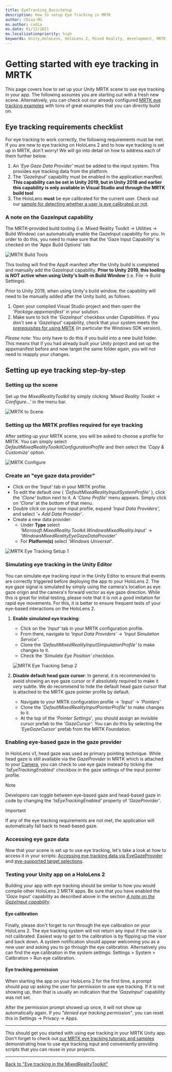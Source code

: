 ```yaml
---
title: EyeTracking_BasicSetup
description: How to setup Eye Tracking in MRTK
author: CDiaz-MS
ms.author: cadia
ms.date: 01/12/2021
ms.localizationpriority: high
keywords: Unity,HoloLens, HoloLens 2, Mixed Reality, development, MRTK, Eye Tracking,
---
```


# Getting started with eye tracking in MRTK

This page covers how to set up your Unity MRTK scene to use eye tracking in your app.
The following assumes you are starting out with a fresh new scene.
Alternatively, you can check out our already configured [MRTK eye tracking examples](EyeTracking_ExamplesOverview.md) with tons of great examples that you can directly build on.

## Eye tracking requirements checklist

For eye tracking to work correctly, the following requirements must be met.
If you are new to eye tracking on HoloLens 2 and to how eye tracking is set up in MRTK, don't worry!
We will go into detail on how to address each of them further below.

1. An _'Eye Gaze Data Provider'_ must be added to the input system. This provides eye tracking data from the platform.
2. The _'GazeInput'_ capability must be enabled in the application manifest.
   **This capability can be set in Unity 2019, but in Unity 2018 and earlier this capability is only available in Visual Studio and through the MRTK build tool**
3. The HoloLens **must** be eye calibrated for the current user. Check out our [sample for detecting whether a user is eye calibrated or not](EyeTracking_IsUserCalibrated.md).

### A note on the GazeInput capability

The MRTK-provided build tooling (i.e. Mixed Reality Toolkit -> Utilities -> Build Window)
can automatically enable the GazeInput capability for you. In order to do this,
you need to make sure that the 'Gaze Input Capability' is checked on the 'Appx Build Options' tab:

![MRTK Build Tools](../images/eye-tracking/mrtk_et_buildsetup.png)

This tooling will find the AppX manifest after the Unity build is completed and manually add the GazeInput capability.
**Prior to Unity 2019, this tooling is NOT active when using Unity's built-in Build Window** (i.e. File -> Build Settings).

Prior to Unity 2019, when using Unity's build window, the capability will need to be manually added after the Unity build, as follows:

1. Open your compiled Visual Studio project and then open the _'Package.appxmanifest'_ in your solution.
2. Make sure to tick the _'GazeInput'_ checkbox under _Capabilities_. If you don't see a _'GazeInput'_ capability, check that your system meets the [prerequisites for using MRTK](../../Installation.md#prerequisites) (in particular the Windows SDK version).

_Please note:_
You only have to do this if you build into a new build folder.
This means that if you had already built your Unity project and set up the appxmanifest before and now target the same folder again, you will not need to reapply your changes.

## Setting up eye tracking step-by-step

### Setting up the scene

Set up the _MixedRealityToolkit_ by simply clicking _'Mixed Reality Toolkit -> Configure…'_ in the menu bar.

![MRTK to Scene](../images/eye-tracking/mrtk_setup_configure.jpg)

### Setting up the MRTK profiles required for eye tracking

After setting up your MRTK scene, you will be asked to choose a profile for MRTK.
You can simply select _DefaultMixedRealityToolkitConfigurationProfile_ and then select the _'Copy & Customize'_ option.

![MRTK Configure](../images/eye-tracking/mrtk_setup_configprofile.jpg)

### Create an "eye gaze data provider"

- Click on the _'Input'_ tab in your MRTK profile.
- To edit the default one ( _'DefaultMixedRealityInputSystemProfile'_ ), click the _'Clone'_ button next to it. A _'Clone Profile'_ menu appears. Simply click on _'Clone'_ at the bottom of that menu.
- Double click on your new input profile, expand _'Input Data Providers'_, and select _'+ Add Data Provider'_.
- Create a new data provider:
  - Under **Type** select _'Microsoft.MixedReality.Toolkit.WindowsMixedReality.Input'_ -> _'WindowsMixedRealityEyeGazeDataProvider'_
  - For **Platform(s)** select _'Windows Universal'_.

![MRTK Eye Tracking Setup 1](../images/eye-tracking/mrtk_setup_eyes_dataprovider.jpg)

### Simulating eye tracking in the Unity Editor

You can simulate eye tracking input in the Unity Editor to ensure that events are correctly triggered before deploying the app to your HoloLens 2.
The eye gaze signal is simulated by simply using the camera's location as eye gaze origin and the camera's forward vector as eye gaze direction.
While this is great for initial testing, please note that it is not a good imitation for rapid eye movements.
For this, it is better to ensure frequent tests of your eye-based interactions on the HoloLens 2.

1. **Enable simulated eye tracking**:
    - Click on the _'Input'_ tab in your MRTK configuration profile.
    - From there, navigate to _'Input Data Providers'_ -> _'Input Simulation Service'_.
    - Clone the _'DefaultMixedRealityInputSimpulationProfile'_ to make changes to it.
    - Check the _'Simulate Eye Position'_ checkbox.

    ![MRTK Eye Tracking Setup 2](../images/eye-tracking/mrtk_setup_eyes_simulate.jpg)

2. **Disable default head gaze cursor**:
In general, it is recommended to avoid showing an eye gaze cursor or if absolutely required to make it _very_ subtle.
We do recommend to hide the default head gaze cursor that is attached to the MRTK gaze pointer profile by default.
    - Navigate to your MRTK configuration profile -> _'Input'_ -> _'Pointers'_
    - Clone the _'DefaultMixedRealityInputPointerProfile'_ to make changes to it.
    - At the top of the _'Pointer Settings'_, you should assign an invisible cursor prefab to the _'GazeCursor'_. You can do this by selecting the _'EyeGazeCursor'_ prefab from the MRTK Foundation.

### Enabling eye-based gaze in the gaze provider

In HoloLens v1, head gaze was used as primary pointing technique.
While head gaze is still available via the _GazeProvider_ in MRTK which is attached to your [Camera](https://docs.unity3d.com/ScriptReference/Camera.html), you can check to use eye gaze instead by ticking the _'IsEyeTrackingEnabled'_ checkbox in the gaze settings of the input pointer profile.

>[!NOTE]
>Developers can toggle between eye-based gaze and head-based gaze in code by changing the _'IsEyeTrackingEnabled'_ property of _'GazeProvider'_.  

>[!IMPORTANT]
>If any of the eye tracking requirements are not met, the application will automatically fall back to head-based gaze.

### Accessing eye gaze data

Now that your scene is set up to use eye tracking, let's take a look at how to access it in your scripts:
[Accessing eye tracking data via EyeGazeProvider](EyeTracking_EyeGazeProvider.md) and [eye-supported target selections](EyeTracking_TargetSelection.md).

### Testing your Unity app on a HoloLens 2

Building your app with eye tracking should be similar to how you would compile other HoloLens 2 MRTK apps. Be sure that you have enabled the *'Gaze Input'* capability as described above in the section [*A note on the GazeInput capability*](#a-note-on-the-gazeinput-capability).

#### Eye calibration

Finally, please don't forget to run through the eye calibration on your HoloLens 2.
The eye tracking system will not return any input if the user is not calibrated.
Easiest way to get to the calibration is by flipping up the visor and back down.
A system notification should appear welcoming you as a new user and asking you to go through the eye calibration.
Alternatively you can find the eye calibration in the system settings: Settings > System > Calibration > Run eye calibration.

#### Eye tracking permission

When starting the app on your HoloLens 2 for the first time, a prompt should pop up asking the user for permission to use eye tracking.
If it is not showing up, then that is usually an indication that the _'GazeInput'_ capability was not set.

After the permission prompt showed up once, it will not show up automatically again.
If you _"denied eye tracking permission"_, you can reset this in Settings -> Privacy -> Apps.

---

This should get you started with using eye tracking in your MRTK Unity app.
Don't forget to check out [our MRTK eye tracking tutorials and samples](EyeTracking_ExamplesOverview.md) demonstrating how to use eye tracking input and conveniently providing scripts that you can reuse in your projects.

---
[Back to "Eye tracking in the MixedRealityToolkit"](EyeTracking_Main.md)
